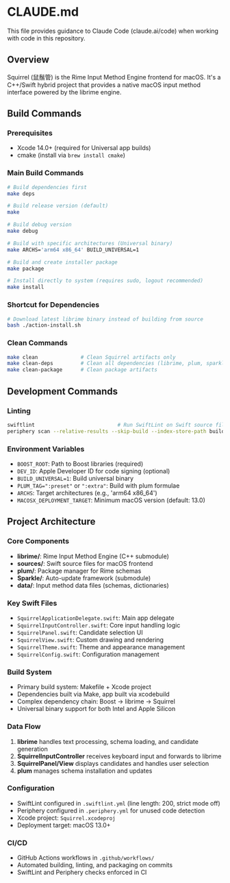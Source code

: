 # CLAUDE.md

This file provides guidance to Claude Code (claude.ai/code) when working with code in this repository.

## Overview

Squirrel (鼠鬚管) is the Rime Input Method Engine frontend for macOS. It's a C++/Swift hybrid project that provides a native macOS input method interface powered by the librime engine.

## Build Commands

### Prerequisites
- Xcode 14.0+ (required for Universal app builds)
- cmake (install via `brew install cmake`)

### Main Build Commands
```bash
# Build dependencies first
make deps

# Build release version (default)
make

# Build debug version
make debug

# Build with specific architectures (Universal binary)
make ARCHS='arm64 x86_64' BUILD_UNIVERSAL=1

# Build and create installer package
make package

# Install directly to system (requires sudo, logout recommended)
make install
```

### Shortcut for Dependencies
```bash
# Download latest librime binary instead of building from source
bash ./action-install.sh
```

### Clean Commands
```bash
make clean              # Clean Squirrel artifacts only
make clean-deps         # Clean all dependencies (librime, plum, sparkle)
make clean-package      # Clean package artifacts
```

## Development Commands

### Linting
```bash
swiftlint                           # Run SwiftLint on Swift source files
periphery scan --relative-results --skip-build --index-store-path build/Index.noindex/DataStore  # Check for unused code
```

### Environment Variables
- `BOOST_ROOT`: Path to Boost libraries (required)
- `DEV_ID`: Apple Developer ID for code signing (optional)
- `BUILD_UNIVERSAL=1`: Build universal binary
- `PLUM_TAG=":preset"` or `":extra"`: Build with plum formulae
- `ARCHS`: Target architectures (e.g., 'arm64 x86_64')
- `MACOSX_DEPLOYMENT_TARGET`: Minimum macOS version (default: 13.0)

## Project Architecture

### Core Components
- **librime/**: Rime Input Method Engine (C++ submodule)
- **sources/**: Swift source files for macOS frontend
- **plum/**: Package manager for Rime schemas
- **Sparkle/**: Auto-update framework (submodule)
- **data/**: Input method data files (schemas, dictionaries)

### Key Swift Files
- `SquirrelApplicationDelegate.swift`: Main app delegate
- `SquirrelInputController.swift`: Core input handling logic
- `SquirrelPanel.swift`: Candidate selection UI
- `SquirrelView.swift`: Custom drawing and rendering
- `SquirrelTheme.swift`: Theme and appearance management
- `SquirrelConfig.swift`: Configuration management

### Build System
- Primary build system: Makefile + Xcode project
- Dependencies built via Make, app built via xcodebuild
- Complex dependency chain: Boost → librime → Squirrel
- Universal binary support for both Intel and Apple Silicon

### Data Flow
1. **librime** handles text processing, schema loading, and candidate generation
2. **SquirrelInputController** receives keyboard input and forwards to librime
3. **SquirrelPanel/View** displays candidates and handles user selection
4. **plum** manages schema installation and updates

### Configuration
- SwiftLint configured in `.swiftlint.yml` (line length: 200, strict mode off)
- Periphery configured in `.periphery.yml` for unused code detection
- Xcode project: `Squirrel.xcodeproj`
- Deployment target: macOS 13.0+

### CI/CD
- GitHub Actions workflows in `.github/workflows/`
- Automated building, linting, and packaging on commits
- SwiftLint and Periphery checks enforced in CI